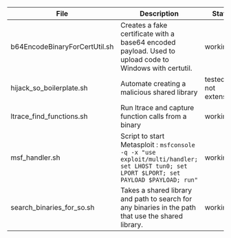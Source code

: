 | File                          | Description                                                                                                                              | Status                      |
| ----------------------------- | ---------------------------------------------------------------------------------------------------------------------------------------- | --------------------------- |
| b64EncodeBinaryForCertUtil.sh | Creates a fake certificate with a base64 encoded payload. Used to upload code to Windows with certutil.                                  | working                     |
| hijack_so_boilerplate.sh      | Automate creating a malicious shared library                                                                                             | tested, but not extensively |
| ltrace_find_functions.sh      | Run ltrace and capture function calls from a binary                                                                                      | working                     |
| msf_handler.sh                | Script to start Metasploit : `msfconsole -q -x "use exploit/multi/handler; set LHOST tun0; set LPORT $LPORT; set PAYLOAD $PAYLOAD; run"` | working                     |
| search_binaries_for_so.sh     | Takes a shared library and path to search for any binaries in the path that use the shared library.                                      | working                     |
